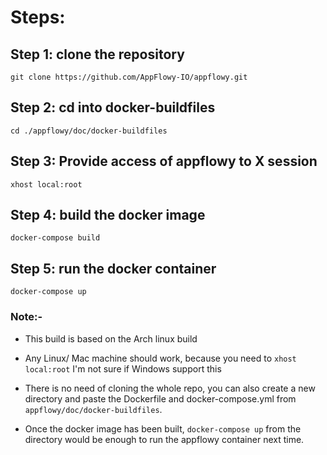 # Steps:

## Step 1: clone the repository

```{bash}
git clone https://github.com/AppFlowy-IO/appflowy.git
```

## Step 2: cd into docker-buildfiles

```{bash}
cd ./appflowy/doc/docker-buildfiles
```

## Step 3: Provide access of appflowy to X session

```{bash}
xhost local:root
```

## Step 4: build the docker image

```{bash}
docker-compose build
```

## Step 5: run the docker container

```{bash}
docker-compose up
```

### Note:-

-   This build is based on the Arch linux build
-   Any Linux/ Mac machine should work, because you need to
    `xhost local:root` I'm not sure if Windows support this
-   There is no need of cloning the whole repo, you can also create a new directory and paste the Dockerfile and docker-compose.yml from `appflowy/doc/docker-buildfiles`.

-   Once the docker image has been built, `docker-compose up` from the directory would be enough to run the appflowy container next time.
